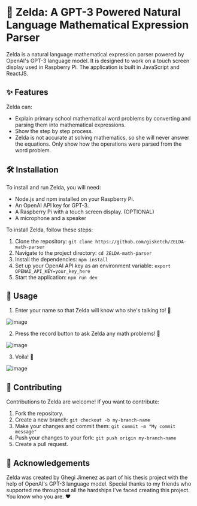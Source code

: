 # 🧝 Zelda: A GPT-3 Powered Natural Language Mathematical Expression Parser

Zelda is a natural language mathematical expression parser powered by OpenAI's GPT-3 language model. It is designed to work on a touch screen display used in Raspberry Pi. The application is built in JavaScript and ReactJS.

## ✨ Features

Zelda can:

- Explain primary school mathematical word problems by converting and parsing them into mathematical expressions.
- Show the step by step process.
- Zelda is not accurate at solving mathematics, so she will never answer the equations. Only show how the operations were parsed from the word problem.

## 🛠️ Installation

To install and run Zelda, you will need:

- Node.js and npm installed on your Raspberry Pi.
- An OpenAI API key for GPT-3.
- A Raspberry Pi with a touch screen display. (OPTIONAL)
- A microphone and a speaker

To install Zelda, follow these steps:

1. Clone the repository: `git clone https://github.com/gisketch/ZELDA-math-parser`
2. Navigate to the project directory: `cd ZELDA-math-parser`
3. Install the dependencies: `npm install`
4. Set up your OpenAI API key as an environment variable: `export OPENAI_API_KEY=your_key_here`
5. Start the application: `npm run dev`

## 🚀 Usage

1. Enter your name so that Zelda will know who she's talking to! 👋

![image](https://user-images.githubusercontent.com/78424395/224638510-438fda13-5082-42ce-aa18-05c7c7436726.png)

2. Press the record button to ask Zelda any math problems! 🎤

![image](https://user-images.githubusercontent.com/78424395/224638748-3edd0056-d813-4fb0-90ca-3434fc8271b5.png)

3. Voila! 🎉

![image](https://user-images.githubusercontent.com/78424395/224638821-437a5f6b-69c0-409b-88c3-26ec2bf964f2.png)

## 🤝 Contributing

Contributions to Zelda are welcome! If you want to contribute:

1. Fork the repository.
2. Create a new branch: `git checkout -b my-branch-name`
3. Make your changes and commit them: `git commit -m "My commit message"`
4. Push your changes to your fork: `git push origin my-branch-name`
5. Create a pull request.

## 🙏 Acknowledgements

Zelda was created by Ghegi Jimenez as part of his thesis project with the help of OpenAI's GPT-3 language model. Special thanks to my friends who supported me throughout all the hardships I've faced creating this project. You know who you are. ❤️

